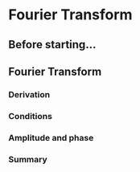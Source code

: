 # Fourier Transform

## Before starting...

## Fourier Transform

### Derivation

### Conditions

### Amplitude and phase

### Summary

